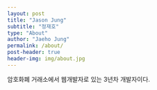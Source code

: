 ```yaml
---
layout: post
title: "Jason Jung"
subtitle: "정재호"
type: "About"
author: "Jaeho Jung"
permalink: /about/
post-header: true
header-img: img/about.jpg
---
```


암호화폐 거래소에서 웹개발자로 있는 3년차 개발자이다. 